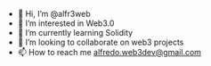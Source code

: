 - 👋 Hi, I’m @alfr3web
- 👀 I’m interested in Web3.0
- 🌱 I’m currently learning Solidity
- 💞️ I’m looking to collaborate on web3 projects
- 📫 How to reach me alfredo.web3dev@gmail.com

<!---
alfr3web/alfr3web is a ✨ special ✨ repository because its `README.md` (this file) appears on your GitHub profile.
You can click the Preview link to take a look at your changes.
--->
